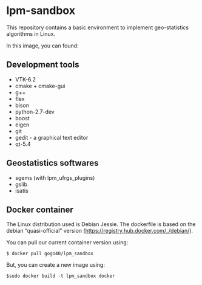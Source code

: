 # lpm-sandbox
This repository contains a basic environment to implement geo-statistics algorithms in Linux.

In this image, you can found:

Development tools
-----------------------

* VTK-6.2
* cmake + cmake-gui
* g++
* flex
* bison
* python-2.7-dev
* boost
* eigen
* git
* gedit - a graphical text editor
* qt-5.4

Geostatistics softwares
----------------------------

* sgems (with lpm_ufrgs_plugins)
* gslib
* isatis


Docker container
----------------

The Linux distribution used is Debian Jessie. The dockerfile is based on the debian “quasi-official” version (https://registry.hub.docker.com/_/debian/).


You can pull our current container version using:

```
$ docker pull gogo40/lpm_sandbox
```

But, you can create a new image using:


```
$sudo docker build -t lpm_sandbox docker
```
